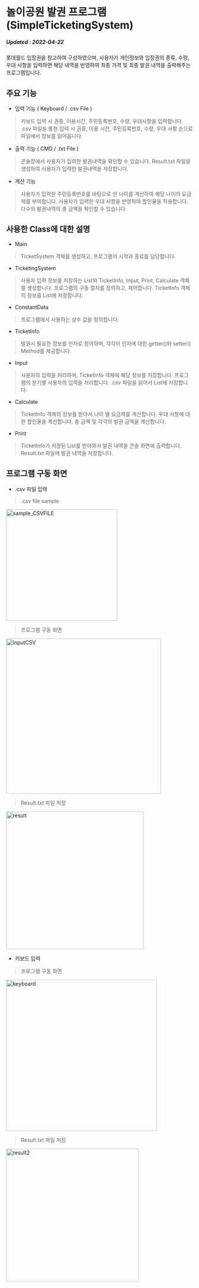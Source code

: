 # 놀이공원 발권 프로그램 (SimpleTicketingSystem)
##### Updated : 2022-04-22 
롯데월드 입장권을 참고하여 구성하였으며, 사용자가 개인정보와 입장권의 종류, 수량, 우대 사항을 입력하면 해당 내역을 반영하여 최종 가격 및 최종 발권 내역을 출력해주는 프로그램입니다.   

## 주요 기능
 - 입력 기능 ( Keyboard / .csv File )
 > 키보드 입력 시 권종, 이용시간, 주민등록번호, 수량, 우대사항을 입력합니다.
 .csv 파일을 통한 입력 시  권종, 이용 시간, 주민등록번호, 수량, 우대 사항 순으로 파일에서 정보를 읽어옵니다.
 
 - 출력 기능 ( CMD / .txt File )
 > 콘솔창에서 사용자가 입력한 발권내역을 확인할 수 있습니다.
 > Result.txt 파일을 생성하여 사용자가 입력한 발권내역을 저장합니다.
 - 계산 기능 
 > 사용자가 입력한 주민등록번호를 바탕으로 만 나이를 계산하여 해당 나이의 요금제를 부여합니다.
 > 사용자가 입력한 우대 사항을 반영하여 할인율을 적용합니다.
 > 다수의 발권내역의 총 금액을 확인할 수 있습니다.
 
## 사용한 Class에 대한 설명
- Main 
> TicketSystem 객체를 생성하고, 프로그램의 시작과 종료를 담당합니다.
- TicketingSystem
>  사용자 입력 정보를 저장하는 List와 TicketInfo, Input, Print, Calculate 객체를 생성합니다.
>  프로그램의 구동 절차를 정의하고, 제어합니다.
>  TicketInfo 객체의 정보를 List에 저장합니다.
- ConstantData 
> 프로그램에서 사용하는 상수 값을 정의합니다.
- TicketInfo
> 발권시 필요한 정보를 인자로 정의하며, 각각의 인자에 대한  getter()와 setter() Method를 제공합니다.
- Input
> 사용자의 입력을 처리하며, TicketInfo 객체에 해당 정보를 저장합니다.
> 프로그램의 분기별 사용자의 입력을 처리합니다.
> .csv 파일을 읽어서 List에 저장합니다.
- Calculate
> TicketInfo 객체의 정보를 받아서 나이 별 요금제를 계산합니다. 
> 우대 사항에 대한 할인율을 계산합니다.
> 총 금액 및 각각의 발권 금액을 계산합니다.
- Print
> TicketInfo가 저장된 List를 받아와서 발권 내역을 콘솔 화면에  출력합니다.
> Result.txt 파일에 발권 내역을 저장합니다.
 
## 프로그램 구동 화면
- .csv 파일 입력
> .csv file sample 
<img width="300" alt="sample_CSVFILE" src="https://user-images.githubusercontent.com/102117360/164531692-8c0ceb71-1ad7-49ae-aee7-5100b967855e.png">

> 프로그램 구동 화면
<img width="418" alt="inputCSV" src="https://user-images.githubusercontent.com/102117360/164535006-813c23bc-7ff6-444d-ac05-9bbb0dcfa43c.png">

> Result.txt 파일 저장
<img width="371" alt="result" src="https://user-images.githubusercontent.com/102117360/164531719-4f12d176-0e84-4b00-b1b6-df558e67c8ea.png">
 
- 키보드 입력
> 프로그램 구동 화면
<img width="407" alt="keyboard" src="https://user-images.githubusercontent.com/102117360/164535014-34e04378-eefe-4013-831b-5aac6031bec8.png">

>Result.txt 파일 저장
<img width="358" alt="result2" src="https://user-images.githubusercontent.com/102117360/164535016-dc6e0981-e342-462e-9b3f-de8a62e3a92a.png">
